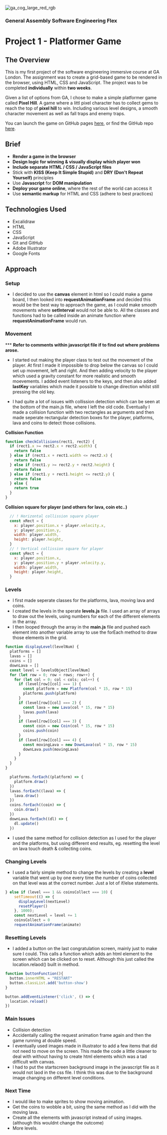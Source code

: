 ![ga_cog_large_red_rgb](https://cloud.githubusercontent.com/assets/40461/8183776/469f976e-1432-11e5-8199-6ac91363302b.png)

### General Assembly Software Engineering Flex 
# Project 1 - Platformer Game

## The Overview

This is my first project of the software engineering immersive course at GA London. The assignment was to create a grid-based game to be rendered in the browser, using HTML, CSS and JavaScript. The project was to be completed **individually** within **two weeks**.

Given a list of options from GA, I chose to make a simple platformer game called **Pixel Hill**. A game where a littl pixel character has to collect gems to reach the top of **pixel hill** to win. Including various level designs, a smooth character movement as well as fall traps and enemy traps.

You can launch the game on GitHub pages [here](https://robwilhelmsson.github.io/project-game/), or find the GitHub repo [here](https://github.com/robwilhelmsson/project-game).

## Brief

- **Render a game in the browser**
- **Design logic for winning & visually display which player won**
- **Include separate HTML / CSS / JavaScript files**
- Stick with **KISS (Keep It Simple Stupid)** and **DRY (Don't Repeat Yourself)** principles
- Use **Javascript** for **DOM manipulation**
- **Deploy your game online**, where the rest of the world can access it
- Use **semantic markup** for HTML and CSS (adhere to best practices)

## Technologies Used

- Excalidraw
- HTML
- CSS
- JavaScript
- Git and GitHub
- Adobe Illustrator
- Google Fonts

## Approach

### Setup
* I decided to use the **canvas** element in html so I could make a game board, I then looked into **requestAnimationFrame** and decided this would be the best way to approach the game, as I could make smooth movements where **setInterval** would not be able to. All the classes and functions had to be called inside an animate function where **requestAnimationFrame** would run.

### Movement 
*** **Refer to comments within javascript file if to find out where problems arose.**
  * I started out making the player class to test out the movement of the player. At first I made it impossible to drop below the canvas so I could set up movement, left and right. And then adding velocity to the player which used a gravity constant for more realistic and smooth moevements. I added event listeners to the keys, and then also added **lastKey** variables which made it possible to change direction whilst still pressing the old key. 

  * I had quite a lot of issues with collission detection which can be seen at the bottom of the main.js file, where I left the old code. Eventually I made a collision function with two rectangles as arguments and then made seperate rectangular detection boxes for the player, platforms, lava and coins to detect those collisions.

**Collision Function**
```js
function checkCollisions(rect1, rect2) {
  if (rect1.x >= rect2.x + rect2.width) {
    return false
  } else if (rect1.x + rect1.width <= rect2.x) {
    return false
  } else if (rect1.y >= rect2.y + rect2.height) {
    return false
  } else if (rect1.y + rect1.height <= rect2.y) {
    return false
  } else {
    return true
  }
}
```
**Collision square for player (and others for lava, coin etc..)**
```js
  // ! Horizontal collission square player
  const xRect = {
    x: player.position.x + player.velocity.x,
    y: player.position.y,
    width: player.width,
    height: player.height,
  }
  // ! Vertical collission square for player
  const yRect = {
    x: player.position.x,
    y: player.position.y + player.velocity.y,
    width: player.width,
    height: player.height,
  }
```

### Levels 

* I first made seperate classes for the platforms, lava, moving lava and coins. 
* I created the levels in the sperate **levels.js** file. I used an array of arrays to draw out the levels, using numbers for each of the different elements in the array. 
* I then looped through the array in the **main.js** file and pushed each element into another variable array to use the forEach method to draw those elements in the grid. 
```js
function displayLevel(levelNum) {
  platforms = []
  lavas = []
  coins = []
  downLava = []
  const level = levelsObject[levelNum]
  for (let row = 0; row < rows; row++) {
    for (let col = 0; col < cols; col++) {
      if (level[row][col] === 1) {
        const platform = new Platform(col * 15, row * 15)
        platforms.push(platform)
      }
      if (level[row][col] === 2) {
        const lava = new Lava(col * 15, row * 15)
        lavas.push(lava)
      }
      if (level[row][col] === 3) {
        const coin = new Coin(col * 15, row * 15)
        coins.push(coin)
      }
      if (level[row][col] === 4) {
        const movingLava = new DownLava(col * 15, row * 15)
        downLava.push(movingLava)
      }
    }
  }
}
```
```js
  platforms.forEach((platform) => {
    platform.draw()
  })
  lavas.forEach((lava) => {
    lava.draw()
  })
  coins.forEach((coin) => {
    coin.draw()
  })
  downLava.forEach((dl) => {
    dl.update()
  })
```
* I used the same method for collision detection as I used for the player and the platforms, but using different end results, eg. resetting the level on lava touch death & collecting coins. 

### Changing Levels

* I used a fairly simple method to change the levels by creating a **level** variable that went up by one every time the number of coins collected on that level was at the correct number. Just a lot of if/else statements.  
```js
} else if (level === 1 && coinsCollect === 10) {
    setTimeout(() => {
      displayLevel(nextLevel)
      resetPlayer()
    }, 1000);
    const nextLevel = level += 1
    coinsCollect = 0
    requestAnimationFrame(animate)
```
### Resetting Levels
* I added a button on the last congratulation screen, mainly just to make sure I could. This calls a function which adds an html element to the screen which can be clicked on to reset. Although this just called the location.relaod() built in method.  
```js
function buttonFunction(){
  button.innerHTML = "RESTART"
  button.classList.add('button-show')
}

button.addEventListener('click', () => {
  location.reload()
})
```
### Main Issues
* Collision detection
* Accidentally calling the request animation frame again and then the game running at double speed. 
* I eventually used images made in illustrator to add a few items that did not need to move on the screen. This made the code a little cleaner to deal with without having to create html elements which was a tad difficult with canvas. 
* I had to put the startscreen background image in the javascript file as it would not laod in the css file. I think this was due to the background image changing on different level conditions.

### Next Time
* I would like to make sprites to show moving animation.
* Get the coins to wobble a bit, using the same method as I did with the moving lava. 
* Create all the elements with javascript instead of using images. (although this wouldnt change the outcome)
* More levels.